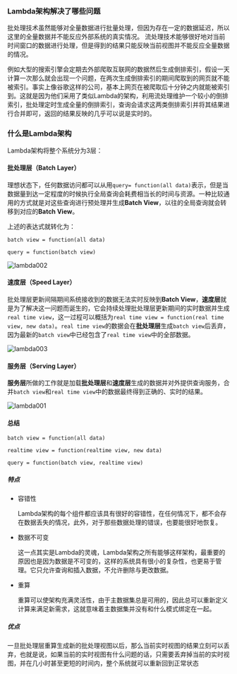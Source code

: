 ### Lambda架构解决了哪些问题
批处理技术虽然能够对全量数据进行批量处理，但因为存在一定的数据延迟，所以这里的全量数据并不能反应外部系统的真实情况。
流处理技术能够很好地对当前时间窗口的数据进行处理，但是得到的结果只能反映当前视图并不能反应全量数据的情况。

例如大型的搜索引擎会定期去外部爬取互联网的数据然后生成倒排索引，假设一天计算一次那么就会出现一个问题，在两次生成倒排索引的期间爬取到的网页就不能被索引。事实上像谷歌这样的公司，基本上网页在被爬取后十分钟之内就能被索引到。这就是因为他们采用了类似Lambda的架构，利用流处理维护一个较小的倒排索引，批处理定时生成全量的倒排索引，查询会请求这两类倒排索引并将其结果进行合并即可，返回的结果反映的几乎可以说是实时的。

### 什么是Lambda架构
Lambda架构将整个系统分为3层：

#### 批处理层（Batch Layer）

  理想状态下，任何数据访问都可以从用`query= function(all data)`表示，但是当数据量到达一定程度的时候执行全局查询会耗费相当长的时间与资源。一种比较通用的方式就是对这些查询进行预处理并生成**Batch View**，以往的全局查询就会转移到对应的**Batch View**。

  上述的表达式就转化为：

  `batch view = function(all data)`

  `query = function(batch view)` 

![lambda002](http://git.nuozhilin.site/luzhong/images/raw/branch/master/lambda002.png)

#### 速度层（Speed Layer）

批处理层更新间隔期间系统接收到的数据无法实时反映到**Batch View**，**速度层**就是为了解决这一问题而诞生的，它会持续处理批处理层更新期间的实时数据并生成`real time view`，这一过程可以概括为`real time view = function(real time view, new data)`。`real time view`的数据会在**批处理层**生成`batch view`后丢弃，因为最新的`batch view`中已经包含了`real time view`中的全部数据。

![lambda003](http://git.nuozhilin.site/luzhong/images/raw/branch/master/lambda003.jpg)

#### 服务层（Serving Layer）

**服务层**所做的工作就是加载**批处理层**和**速度层**生成的数据并对外提供查询服务，合并`batch view`和`real time view`中的数据最终得到正确的、实时的结果。

![lambda001](http://git.nuozhilin.site/luzhong/images/raw/branch/master/lambda001.jpg)

#### 总结

`batch view = function(all data) `

`realtime view = function(realtime view, new data) `

`query = function(batch view, realtime view)`

##### 特点

- 容错性

  Lambda架构的每个组件都应该具有很好的容错性，在任何情况下，都不会存在数据丢失的情况，此外，对于那些数据处理的错误，也要能很好地恢复。

- 数据不可变

  这一点其实是Lambda的灵魂，Lambda架构之所有能够这样架构，最重要的原因也是因为数据是不可变的，这样的系统具有很小的复杂性，也更易于管理。它只允许查询和插入数据，不允许删除与更改数据。

- 重算

  重算可以使架构充满灵活性，由于主数据集总是可用的，因此总可以重新定义计算来满足新需求，这就意味着主数据集并没有和什么模式绑定在一起。

##### 优点

一旦批处理层重算生成新的批处理视图以后，那么当前实时视图的结果立刻可以丢弃，也就是说，如果当前的实时视图有什么问题的话，只需要丢弃掉当前的实时视图，并在几小时甚至更短的时间内，整个系统就可以重新回到正常状态